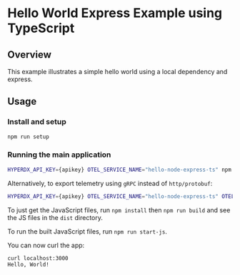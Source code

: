 # Hello World Express Example using TypeScript

## Overview

This example illustrates a simple hello world using a local dependency and express.

## Usage

### Install and setup

```bash
npm run setup
```

### Running the main application

```bash
HYPERDX_API_KEY={apikey} OTEL_SERVICE_NAME="hello-node-express-ts" npm start
```

Alternatively, to export telemetry using `gRPC` instead of `http/protobuf`:

```bash
HYPERDX_API_KEY={apikey} OTEL_SERVICE_NAME="hello-node-express-ts" OTEL_EXPORTER_OTLP_PROTOCOL=grpc npm start
```

To just get the JavaScript files, run `npm install` then `npm run build` and see the JS files in the `dist` directory.

To run the built JavaScript files, run `npm run start-js`.

You can now curl the app:

```bash
curl localhost:3000
Hello, World!
```
